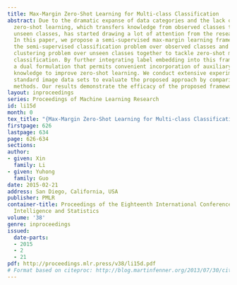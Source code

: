 ```yaml
---
title: Max-Margin Zero-Shot Learning for Multi-class Classification
abstract: Due to the dramatic expanse of data categories and the lack of labeled instances,
  zero-shot learning, which transfers knowledge from observed classes to recognize
  unseen classes, has started drawing a lot of attention from the research community.
  In this paper, we propose a semi-supervised max-margin learning framework that integrates
  the semi-supervised classification problem over observed classes and the unsupervised
  clustering problem over unseen classes together to tackle zero-shot multi-class
  classification. By further integrating label embedding into this framework, we produce
  a dual formulation that permits convenient incorporation of auxiliary label semantic
  knowledge to improve zero-shot learning. We conduct extensive experiments on three
  standard image data sets to evaluate the proposed approach by comparing to two state-of-the-art
  methods. Our results demonstrate the efficacy of the proposed framework.
layout: inproceedings
series: Proceedings of Machine Learning Research
id: li15d
month: 0
tex_title: "{Max-Margin Zero-Shot Learning for Multi-class Classification}"
firstpage: 626
lastpage: 634
page: 626-634
sections: 
author:
- given: Xin
  family: Li
- given: Yuhong
  family: Guo
date: 2015-02-21
address: San Diego, California, USA
publisher: PMLR
container-title: Proceedings of the Eighteenth International Conference on Artificial
  Intelligence and Statistics
volume: '38'
genre: inproceedings
issued:
  date-parts:
  - 2015
  - 2
  - 21
pdf: http://proceedings.mlr.press/v38/li15d.pdf
# Format based on citeproc: http://blog.martinfenner.org/2013/07/30/citeproc-yaml-for-bibliographies/
---
```

